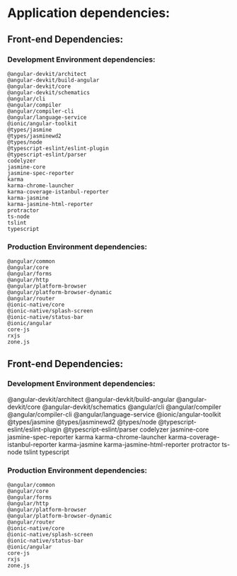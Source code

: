 # Application dependencies:

## Front-end Dependencies:

### Development Environment dependencies:

    @angular-devkit/architect
    @angular-devkit/build-angular
    @angular-devkit/core
    @angular-devkit/schematics
    @angular/cli
    @angular/compiler
    @angular/compiler-cli
    @angular/language-service
    @ionic/angular-toolkit
    @types/jasmine
    @types/jasminewd2
    @types/node
    @typescript-eslint/eslint-plugin
    @typescript-eslint/parser
    codelyzer
    jasmine-core
    jasmine-spec-reporter
    karma
    karma-chrome-launcher
    karma-coverage-istanbul-reporter
    karma-jasmine
    karma-jasmine-html-reporter
    protractor
    ts-node
    tslint
    typescript

### Production Environment dependencies:

    @angular/common
    @angular/core
    @angular/forms
    @angular/http
    @angular/platform-browser
    @angular/platform-browser-dynamic
    @angular/router
    @ionic-native/core
    @ionic-native/splash-screen
    @ionic-native/status-bar
    @ionic/angular
    core-js
    rxjs
    zone.js

## Front-end Dependencies:

### Development Environment dependencies:

@angular-devkit/architect
@angular-devkit/build-angular
@angular-devkit/core
@angular-devkit/schematics
@angular/cli
@angular/compiler
@angular/compiler-cli
@angular/language-service
@ionic/angular-toolkit
@types/jasmine
@types/jasminewd2
@types/node
@typescript-eslint/eslint-plugin
@typescript-eslint/parser
codelyzer
jasmine-core
jasmine-spec-reporter
karma
karma-chrome-launcher
karma-coverage-istanbul-reporter
karma-jasmine
karma-jasmine-html-reporter
protractor
ts-node
tslint
typescript

### Production Environment dependencies:

    @angular/common
    @angular/core
    @angular/forms
    @angular/http
    @angular/platform-browser
    @angular/platform-browser-dynamic
    @angular/router
    @ionic-native/core
    @ionic-native/splash-screen
    @ionic-native/status-bar
    @ionic/angular
    core-js
    rxjs
    zone.js
